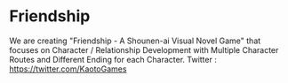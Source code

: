 # Friendship
We are creating "Friendship - A Shounen-ai Visual Novel Game" that focuses on Character / Relationship Development with Multiple Character Routes and Different Ending for each Character. Twitter : https://twitter.com/KaotoGames
